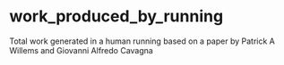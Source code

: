 # work_produced_by_running
Total work generated in a human running based on a paper by Patrick A Willems and Giovanni Alfredo Cavagna
